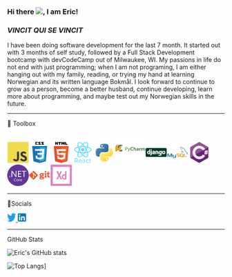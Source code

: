 ### Hi there <img src="https://raw.githubusercontent.com/MartinHeinz/MartinHeinz/master/wave.gif" width="40px">, I am Eric! 

### _VINCIT QUI SE VINCIT_

I have been doing software development for the last 7 month. It started out with 3 months of self study, followed by a Full Stack Development bootcamp with devCodeCamp out of Milwaukee, WI.  My passions in life do not end with just programming; when I am not programing, I am either hanging out with my family, reading, or trying my hand at learning Norwegian and its written language Bokmål.  I look forward to continue to grow as a person, become a better husband, continue developing, learn more about programming, and maybe test out my Norwegian skills in the future.

---
🧰 Toolbox

<img src="https://github.com/devicons/devicon/blob/master/icons/javascript/javascript-original.svg" alt="JavaScript Logo" width='50px' height='50px' /><img src="https://github.com/devicons/devicon/blob/master/icons/css3/css3-original-wordmark.svg" alt="CSS Logo" width='50px' height='50px' /><img src="https://github.com/devicons/devicon/blob/master/icons/html5/html5-original-wordmark.svg" alt="HTML Logo" width='50px' height='50px' /><img src="https://github.com/devicons/devicon/blob/master/icons/react/react-original-wordmark.svg" alt="React Logo" width='50px' height='50px' /><img src="https://github.com/devicons/devicon/blob/master/icons/python/python-original.svg" alt="Python Logo" width='50px' height='50px' /><img src="https://github.com/devicons/devicon/blob/master/icons/pycharm/pycharm-original-wordmark.svg" alt="PyCharm Logo" width="70px" /><img src="https://github.com/devicons/devicon/blob/master/icons/django/django-original.svg" alt="Django Logo" width='50px' height='50px' /><img src="https://github.com/devicons/devicon/blob/master/icons/mysql/mysql-original-wordmark.svg" alt="MySQL Logo" width='50px' height='50px' /><img src="https://github.com/devicons/devicon/blob/master/icons/csharp/csharp-original.svg" alt="C# Logo" width='50px' height='50px' /><img src="https://github.com/devicons/devicon/blob/master/icons/dotnetcore/dotnetcore-original.svg" alt="ASP.NET Core Logo" height="50px" width="50px" /><img src="https://github.com/devicons/devicon/blob/master/icons/git/git-plain-wordmark.svg" alt="Git Logo" width="50px" height="50px" /><img src="https://github.com/devicons/devicon/blob/master/icons/xd/xd-line.svg" alt="AdobeXD Logo" width="50px" height="50px" />

---
📱Socials

<a href="https://www.twitter.com/ericlarslee/">
  <img src="https://raw.githubusercontent.com/devicons/devicon/master/icons/twitter/twitter-original.svg" height="20px" width="20px" alt="Twitter Profile" />
<a />
<a href="https://www.linkedin.com/in/ericlarslee/">
  <img src="https://github.com/devicons/devicon/raw/master/icons/linkedin/linkedin-original.svg" height="20px" width="20px" alt="LinkedIn Profile" />
<a />

---
GitHub Stats
  
![Eric's GitHub stats](https://github-readme-stats.vercel.app/api?username=ericlarslee&show_icons=true&theme=tokyonight)
  
![Top Langs](https://github-readme-stats.vercel.app/api/top-langs/?username=ericlarslee&theme=tokyonight)]


<!--
**ericlarslee/ericlarslee** is a ✨ _special_ ✨ repository because its `README.md` (this file) appears on your GitHub profile.

Here are some ideas to get you started:

- 🔭 I’m currently working on ...
- 🌱 I’m currently learning ...
- 👯 I’m looking to collaborate on ...
- 🤔 I’m looking for help with ...
- 💬 Ask me about ...
- 📫 How to reach me: ...
- 😄 Pronouns: ...
- ⚡ Fun fact: ...
-->
